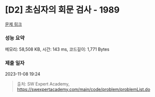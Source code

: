 # [D2] 초심자의 회문 검사 - 1989 

[문제 링크](https://swexpertacademy.com/main/code/problem/problemDetail.do?contestProbId=AV5PyTLqAf4DFAUq) 

### 성능 요약

메모리: 58,508 KB, 시간: 143 ms, 코드길이: 1,771 Bytes

### 제출 일자

2023-11-08 19:24



> 출처: SW Expert Academy, https://swexpertacademy.com/main/code/problem/problemList.do
